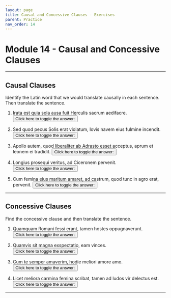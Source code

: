 ```yaml
---
layout: page
title: Causal and Concessive Clauses - Exercises
parent: Practice
nav_order: 14
---
```


# Module 14 - Causal and Concessive Clauses

***

## Causal Clauses

Identify the Latin word that we would translate causally in each sentence. Then translate the sentence.

1. Irata est quia sola ausa fuit Herculis sacrum aedifacre.
<button onclick="toggleDisplay('prac1')">Click here to toggle the answer:</button> <span style="display: none;" id="prac1">"quia; She was angry because she alone dared to build an altar for Hercules."</span>

2. Sed quod pecus Solis erat violatum, Iovis navem eius fulmine incendit.
<button onclick="toggleDisplay('prac2')">Click here to toggle the answer:</button> <span style="display: none;" id="prac2">"quod; But because the cattle of the Sun had been violated, Jupiter burned the ship with his lightning bolt."</span>

3. Apollo autem, quod liberaliter ab Adrasto esset acceptus, aprum et leonem ei tradidit.
<button onclick="toggleDisplay('prac3')">Click here to toggle the answer:</button> <span style="display: none;" id="prac3">"quod; Apollo, however, because, to his mind, he had been received kindly, gave him a boar and lion."</span>

4. Longius prosequi veritus, ad Ciceronem pervenit.
<button onclick="toggleDisplay('prac4')">Click here to toggle the answer:</button> <span style="display: none;" id="prac4">"veritus (the participle is causal); Because he was afraid to follow further, he approached Cicero."</span>

5. Cum femina eius maritum amaret, ad castrum, quod tunc in agro erat, pervenit.
<button onclick="toggleDisplay('prac5')">Click here to toggle the answer:</button> <span style="display: none;" id="prac5">"cum (the quod is a relative pronoun referring to castrum); Because she loved her husband, she arrived at the camp, which was then in the field."</span>

***

## Concessive Clauses

Find the concessive clause and then translate the sentence.

1. Quamquam Romani fessi erant, tamen hostes oppugnaverunt.
<button onclick="toggleDisplay('prac6')">Click here to toggle the answer:</button> <span style="display: none;" id="prac6">"quamquam Romani fessi erant; Although the Romans were tired, they nevertheless attacked the enemies."</span>

2. Quamvis sit magna exspectatio, eam vinces.
<button onclick="toggleDisplay('prac7')">Click here to toggle the answer:</button> <span style="display: none;" id="prac7">"quamvis sit magna exspectatio; Although the expectation is great, you will surpass (lit. conquer) it."</span>

3. Cum te semper amaverim, hodie meliori amore amo.
<button onclick="toggleDisplay('prac8')">Click here to toggle the answer:</button> <span style="display: none;" id="prac8">"cum te semper amaverim; Although I have always loved you, today I love you today with a greater love."</span>

4. Licet meliora carmina femina scribat, tamen ad ludos vir delectus est.
<button onclick="toggleDisplay('prac9')">Click here to toggle the answer:</button> <span style="display: none;" id="prac9">"Licet meliora carmina femina scribat; Although the woman writes better poetry, a man was chosen for the games."</span>

***


<script>
function toggleDisplay(id) {
  const el = document.getElementById(id);
  el.style.display = el.style.display === 'none' ? 'inline' : 'none';
}
</script>
